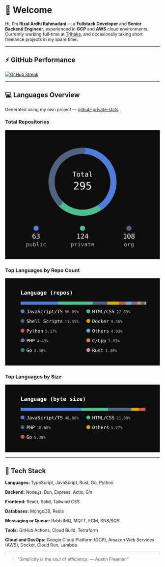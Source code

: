 # 👋 Welcome

Hi, I'm **Rizal Ardhi Rahmadani** — a **Fullstack Developer** and **Senior Backend Engineer**, experienced in **GCP** and **AWS** cloud environments.  
Currently working full-time at [Trihaka](https://trihaka.id), and occasionally taking short freelance projects in my spare time.

---

## ⚡ GitHub Performance

[![GitHub Streak](https://streak-stats.demolab.com/?user=reyzeal&theme=dark)](https://git.io/streak-stats)

---

## 💻 Languages Overview
Generated using my own project — [github-private-stats](https://github.com/reyzeal/github-private-stats).

### Total Repositories
![Total Repositories](./repo_total.svg)

### Top Languages by Repo Count
![Top Languages by Repo Count](./lang_repo.svg)

### Top Languages by Size
![Top Languages by Size](./lang_size.svg)

---

## 🧰 Tech Stack

**Languages:** TypeScript, JavaScript, Rust, Go, Python

**Backend:** Node.js, Bun, Express, Actix, Gin

**Frontend:** React, Solid, Tailwind CSS

**Databases:** MongoDB, Redis

**Messaging or Queue:** RabbitMQ, MQTT, FCM, SNS/SQS

**Tools:** GitHub Actions, Cloud Build, Terraform

**Cloud and DevOps:** Google Cloud Platform (GCP), Amazon Web Services (AWS), Docker, Cloud Run, Lambda  

---

> "Simplicity is the soul of efficiency. — Austin Freeman"
